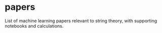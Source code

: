 # papers
List of machine learning papers relevant to string theory, with supporting notebooks and calculations.
